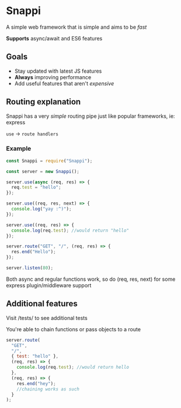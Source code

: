 # Snappi

A simple web framework that is simple and aims to be _fast_

**Supports**
async/await and ES6 features

## Goals

- Stay updated with latest JS features
- **Always** improving performance
- Add useful features that aren't _expensive_

## Routing explanation

Snappi has a very _simple_ routing pipe just like popular frameworks, ie: express

`use` -> `route handlers`

### Example

```js
const Snappi = require("Snappi");

const server = new Snappi();

server.use(async (req, res) => {
  req.test = "hello";
});

server.use((req, res, next) => {
  console.log("yay :^)");
});

server.use((req, res) => {
  console.log(req.test); //would return "hello"
});

server.route("GET", "/", (req, res) => {
  res.end("Hello");
});

server.listen(80);
```

Both async and regular functions work, so do (req, res, next) for some express plugin/middleware support

## Additional features

Visit /tests/ to see additional tests

You're able to chain functions or pass objects to a route

```js
server.route(
  "GET",
  "/",
  { test: "hello" },
  (req, res) => {
    console.log(req.test); //would return hello
  },
  (req, res) => {
    res.end("hey");
    //chaining works as such
  }
);
```
